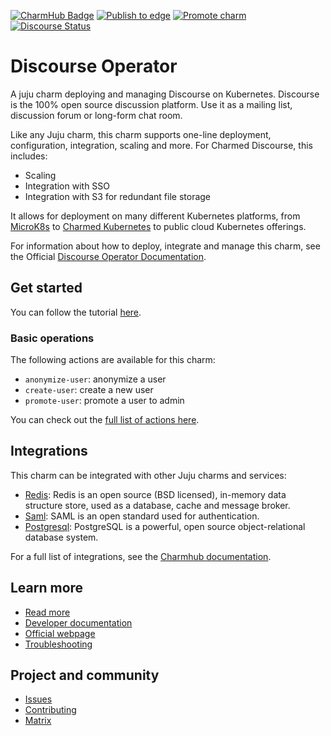 [![CharmHub Badge](https://charmhub.io/discourse-k8s/badge.svg)](https://charmhub.io/discourse-k8s)
[![Publish to edge](https://github.com/canonical/discourse-k8s-operator/actions/workflows/publish_charm.yaml/badge.svg)](https://github.com/canonical/discourse-k8s-operator/actions/workflows/publish_charm.yaml)
[![Promote charm](https://github.com/canonical/discourse-k8s-operator/actions/workflows/promote_charm.yaml/badge.svg)](https://github.com/canonical/discourse-k8s-operator/actions/workflows/promote_charm.yaml)
[![Discourse Status](https://img.shields.io/discourse/status?server=https%3A%2F%2Fdiscourse.charmhub.io&style=flat&label=CharmHub%20Discourse)](https://discourse.charmhub.io)

# Discourse Operator

A juju charm deploying and managing Discourse on Kubernetes. Discourse is the
100% open source discussion platform. Use it as a mailing list, discussion
forum or long-form chat room.

Like any Juju charm, this charm supports one-line deployment, configuration, integration, scaling and more.
For Charmed Discourse, this includes:
  - Scaling
  - Integration with SSO
  - Integration with S3 for redundant file storage

It allows for deployment on
many different Kubernetes platforms, from [MicroK8s](https://microk8s.io) to
[Charmed Kubernetes](https://ubuntu.com/kubernetes) to public cloud Kubernetes
offerings.

For information about how to deploy, integrate and manage this charm,
see the Official [Discourse Operator Documentation](https://charmhub.io/discourse-k8s/docs).

## Get started

You can follow the tutorial [here](https://charmhub.io/discourse-k8s/docs/tutorial).

### Basic operations

The following actions are available for this charm:
  - `anonymize-user`: anonymize a user
  - `create-user`: create a new user
  - `promote-user`: promote a user to admin

You can check out the [full list of actions here](https://charmhub.io/discourse-k8s/actions).

## Integrations

This charm can be integrated with other Juju charms and services:

  - [Redis](https://charmhub.io/redis-k8s): Redis is an open source (BSD licensed), in-memory data structure store, used as a database, cache and message broker.
  - [Saml](https://charmhub.io/saml-integrator): SAML is an open standard used for authentication.
  - [Postgresql](https://charmhub.io/postgresql-k8s): PostgreSQL is a powerful, open source object-relational database system.

For a full list of integrations, see the [Charmhub documentation](https://charmhub.io/discourse-k8s/integrations).

## Learn more
* [Read more](https://charmhub.io/discourse-k8s) <!--Link to the charm's official documentation-->
* [Developer documentation](https://docs.discourse.org/) <!--Link to any developer documentation-->
* [Official webpage](https://www.discourse.org/index) <!--(Optional) Link to official webpage/blog/marketing content-->
* [Troubleshooting](https://matrix.to/#/#charmhub-charmdev:ubuntu.com) <!--(Optional) Link to a page or section about troubleshooting/FAQ-->

## Project and community
* [Issues](https://github.com/canonical/discourse-k8s-operator/issues) <!--Link to GitHub issues (if applicable)-->
* [Contributing](https://charmhub.io/discourse-k8s/docs/how-to-contribute) <!--Link to any contribution guides-->
* [Matrix](https://matrix.to/#/#charmhub-charmdev:ubuntu.com) <!--Link to contact info (if applicable), e.g. Matrix channel-->
